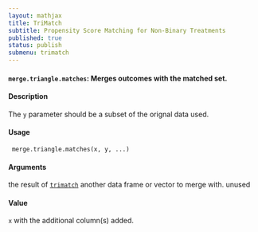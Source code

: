 ```yaml
---
layout: mathjax	
title: TriMatch
subtitle: Propensity Score Matching for Non-Binary Treatments
published: true
status: publish
submenu: trimatch
---
```



#### `merge.triangle.matches`: Merges outcomes with the matched set. ####

#### Description ####


 The `y` parameter should be a subset of the orignal
 data used.


#### Usage ####

     
     merge.triangle.matches(x, y, ...)


#### Arguments ####

the result of [`trimatch`](trimatch.html) another data frame or vector to merge with. unused

#### Value ####


  `x` with the additional column(s) added.


